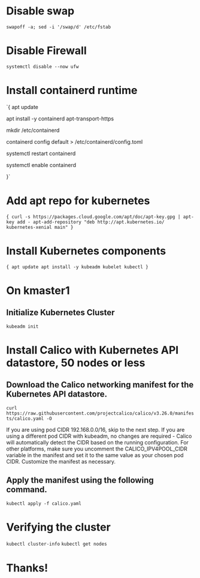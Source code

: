 # Disable swap

`swapoff -a; sed -i '/swap/d' /etc/fstab`

# Disable Firewall
`systemctl disable --now ufw`
# Install containerd runtime
`{
  apt update
  
  apt install -y containerd apt-transport-https
  
  mkdir /etc/containerd
  
  containerd config default > /etc/containerd/config.toml
  
  systemctl restart containerd
  
  systemctl enable containerd
  
}`

# Add apt repo for kubernetes

`{
  curl -s https://packages.cloud.google.com/apt/doc/apt-key.gpg | apt-key add -
  apt-add-repository "deb http://apt.kubernetes.io/ kubernetes-xenial main"
}`

# Install Kubernetes components
`{
  apt update
  apt install -y kubeadm kubelet kubectl
}`
# On kmaster1
## Initialize Kubernetes Cluster
`kubeadm init `


# Install Calico with Kubernetes API datastore, 50 nodes or less
## Download the Calico networking manifest for the Kubernetes API datastore.

`curl https://raw.githubusercontent.com/projectcalico/calico/v3.26.0/manifests/calico.yaml -O`

If you are using pod CIDR 192.168.0.0/16, skip to the next step. If you are using a different pod CIDR with kubeadm, no changes are required - Calico will automatically detect the CIDR based on the running configuration. For other platforms, make sure you uncomment the CALICO_IPV4POOL_CIDR variable in the manifest and set it to the same value as your chosen pod CIDR.
Customize the manifest as necessary.

## Apply the manifest using the following command.

`kubectl apply -f calico.yaml`


# Verifying the cluster
`kubectl cluster-info`
`kubectl get nodes`

# Thanks!
